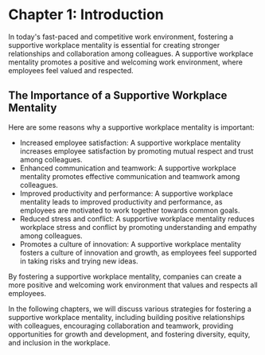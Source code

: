 Chapter 1: Introduction
=======================

In today's fast-paced and competitive work environment, fostering a supportive workplace mentality is essential for creating stronger relationships and collaboration among colleagues. A supportive workplace mentality promotes a positive and welcoming work environment, where employees feel valued and respected.

The Importance of a Supportive Workplace Mentality
--------------------------------------------------

Here are some reasons why a supportive workplace mentality is important:

* Increased employee satisfaction: A supportive workplace mentality increases employee satisfaction by promoting mutual respect and trust among colleagues.
* Enhanced communication and teamwork: A supportive workplace mentality promotes effective communication and teamwork among colleagues.
* Improved productivity and performance: A supportive workplace mentality leads to improved productivity and performance, as employees are motivated to work together towards common goals.
* Reduced stress and conflict: A supportive workplace mentality reduces workplace stress and conflict by promoting understanding and empathy among colleagues.
* Promotes a culture of innovation: A supportive workplace mentality fosters a culture of innovation and growth, as employees feel supported in taking risks and trying new ideas.

By fostering a supportive workplace mentality, companies can create a more positive and welcoming work environment that values and respects all employees.

In the following chapters, we will discuss various strategies for fostering a supportive workplace mentality, including building positive relationships with colleagues, encouraging collaboration and teamwork, providing opportunities for growth and development, and fostering diversity, equity, and inclusion in the workplace.
